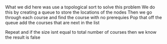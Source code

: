What we did here was use a topological sort to solve this problem
We do this by creating a queue to store the locations of the nodes
Then we go through each course and find the course with no prerequies
Pop that off the queue add the courses that are next in the list

Repeat and if the size isnt equal to total number of courses then we know the result is false

